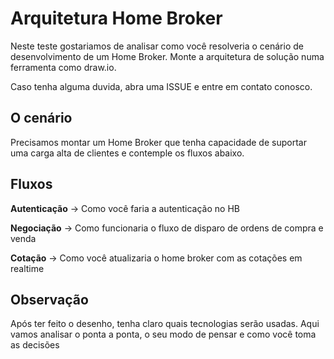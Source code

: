 # Arquitetura Home Broker

Neste teste gostariamos de analisar como você resolveria o cenário de desenvolvimento de um Home Broker.
Monte a arquitetura de solução numa ferramenta como draw.io.

Caso tenha alguma duvida, abra uma ISSUE e entre em contato conosco.

## O cenário

Precisamos montar um Home Broker que tenha capacidade de suportar uma carga alta de clientes e contemple os fluxos abaixo.    

## Fluxos

**Autenticação** -> Como você faria a autenticação no HB

**Negociação** -> Como funcionaria o fluxo de disparo de ordens de compra e venda

**Cotação** -> Como você atualizaria o home broker com as cotações em realtime

## Observação

Após ter feito o desenho, tenha claro quais tecnologias serão usadas.
Aqui vamos analisar o ponta a ponta, o seu modo de pensar e como você toma as decisões
